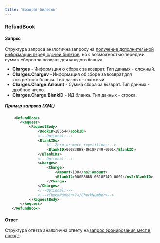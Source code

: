 ```yaml
---
title: 'Возврат билетов'
---
```


### RefundBook

#### Запрос

Структура запроса аналогична запросу на [получение дополнительной информации перед сдачей билетов](/trains/trains_stages/getrefundinfo), но с возможностью передачи суммы сборов за возврат для каждого бланка.

-   **Charges** - Информация о сборах за возврат. Тип данных - сложный.
-   **Charges.Chargev** - Информация об сборе за возврат для конкретного бланка. Тип данных - сложный.
-   **Charges.Charge.Amount** - Сумма сбора за возврат. Тип данных - дробное число.
-   **Charges.Charge.BlankID** - ИД бланка. Тип данных - строка.

##### Пример запроса (XML)
```xml
    <RefundBook>
       <Request>
           <RequestBody>
               <BookID>18554</BookID>
               <!--Optional:-->
               <BlankIDs>
                   <!--Zero or more repetitions:-->
                   <BlankID>000B38B8-0618F749-0001</BlankID>
               </BlankIDs>
               <!--Optional:-->
               <Charges>
                   <Charge>
                       <Amount>100</ns2:Amount>
                       <BlankID>000B38B8-0618F749-0001</ns2:BlankID>
                   </Charge>
               </Charges>
               <!--Optional:-->
               <!--<CheckNumber>?</CheckNumber>-->
           </RequestBody>
       </Request>
   </RefundBook>
```

#### Ответ

Структура ответа аналогична ответу на [запрос бронирования мест в поезде](/trains/trains_stages/booktrain).